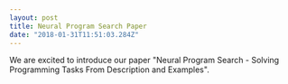 ```yaml
---
layout: post
title: Neural Program Search Paper
date: "2018-01-31T11:51:03.284Z"
---
```


We are excited to introduce our paper "Neural Program Search - Solving Programming Tasks From Description and Examples".

<!--more-->


